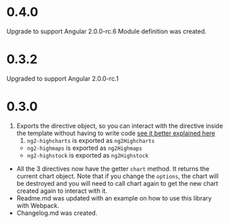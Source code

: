 # 0.4.0

Upgrade to support Angular 2.0.0-rc.6
Module definition was created.

# 0.3.2

Upgraded to support Angular 2.0.0-rc.1

# 0.3.0

1. Exports the directive object, so you can interact with the directive inside the template without having to write code [see it better explained here](http://blog.thoughtram.io/angular/2016/03/21/template-driven-forms-in-angular-2.html)
	1. `ng2-highcharts` is exported as `ng2Highcharts`
	- `ng2-highmaps` is exported as `ng2Highmaps`
	- `ng2-highstock` is exported as `ng2Highstock`
- All the 3 directives now have the getter `chart` method. It returns the current chart object. Note that if you change the `options`, the chart will be destroyed and you will need to call chart again to get the new chart created again to interact with it.
- Readme.md was updated with an example on how to use this library with Webpack.
- Changelog.md was created.
